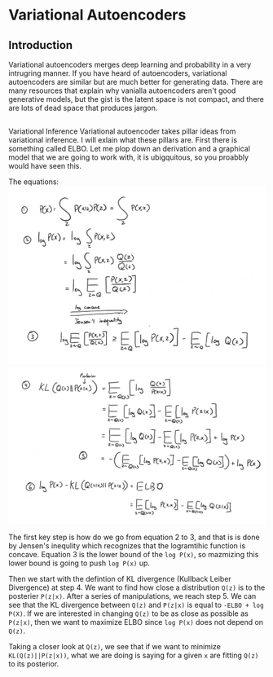 # Variational Autoencoders
## Introduction
Variational autoencoders  merges deep learning and probability in a very intrugring manner. If you have heard of autoencoders, variational autoencoders are similar but are much better for generating data. There are many resources that explain why vanialla autoencoders aren't good generative models, but the gist is the latent space is not compact, and there are lots of dead space that produces jargon. 

##
Variational Inference
Variational autoencoder takes pillar ideas from variational inference. I will exlain what these pillars are. First there is something called ELBO. Let me plop down an derivation and a graphical model that we are going to work with, it is ubigquitous, so you proabbly would have seen this. 



The equations: <br />
<img src="/VAE/IMG_0069.PNG" alt="drawing" width="600"/> <br />
<img src="/VAE/IMG_0068.PNG" alt="drawing" width="600"/>

The first key step is how do we go from equation 2 to 3, and that is is done by Jensen's inequlity which recognizes that the logramtihic function is concave. Equation 3 is the lower bound of the `log P(x)`, so mazmizing this lower bound is going to push `log P(x)` up. <br /> 

Then we start with the defintion of KL divergence (Kullback Leiber Divergence) at step 4. We want to find how close a distribution `Q(z)` is to the posterier `P(z|x)`. After a series of manipulations, we reach step 5. We can see that the KL divergence between `Q(z)` and `P(z|x)` is equal to `-ELBO + log P(X)`. If we are interested in changing `Q(z)` to be as close as possible as `P(z|x)`, then we want to maximize ELBO since `log P(x)` does not depend on `Q(z)`. <br /> 

Taking a closer look at `Q(z)`, we see that if we want to minimize `KL(Q(z)||P(z|x))`, what we are doing is saying for a given `x` are fitting `Q(z)` to its posterior. 
